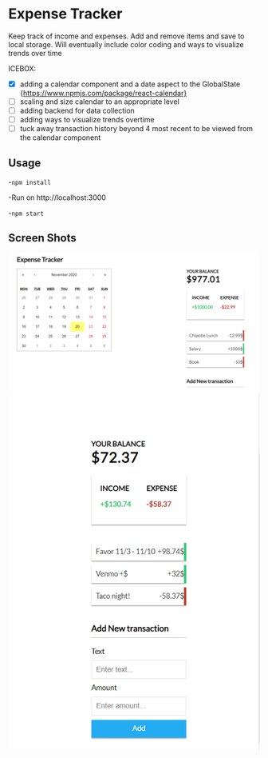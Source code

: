 # Expense Tracker

  Keep track of income and expenses. Add and remove items and save to local storage. Will eventually include color coding and ways to visualize trends over time
  
  ICEBOX: 
  - [x] adding a calendar component and a date aspect to the GlobalState {https://www.npmjs.com/package/react-calendar}
  - [ ] scaling and size calendar to an appropriate level
  - [ ] adding backend for data collection
  - [ ] adding ways to visualize trends overtime 
  - [ ] tuck away transaction history beyond 4 most recent to be viewed from the calendar component
  
## Usage

-`npm install`

-Run on http://localhost:3000

-`npm start`

## Screen Shots
![Screen Shot of Tracker and Calendar](./public/images/screenShot.png)
![Close up Screen Shot of Tracker](./public/images/screenShot2.png)